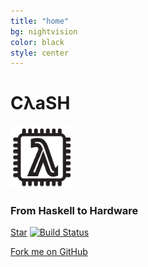 ```yaml
---
title: "home"
bg: nightvision
color: black
style: center
---
```

# CλaSH
<img id="clash-logo" src="img/icon_dark.svg" width="100" alt="CLaSH" />

### From Haskell to Hardware

<a class="github-button" href="https://github.com/clash-lang/clash-compiler" data-count-href="/clash-lang/clash-compiler/stargazers" data-count-api="/repos/clash-lang/clash-compiler#stargazers_count" data-count-aria-label="# stargazers on GitHub" aria-label="Star clash-lang/clash-compiler on GitHub" style="vertical-align: baseline;">Star</a>
[![Build Status](https://travis-ci.org/clash-lang/clash-compiler.svg?branch=master)](https://travis-ci.org/clash-lang/clash-compiler)

<span id="forkongithub">
  <a href="{{ site.source_link }}" class="bg-gunmetal">
    Fork me on GitHub
  </a>
</span>
